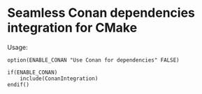 # Seamless Conan dependencies integration for CMake

Usage:

    option(ENABLE_CONAN "Use Conan for dependencies" FALSE)

    if(ENABLE_CONAN)
        include(ConanIntegration)
    endif()
